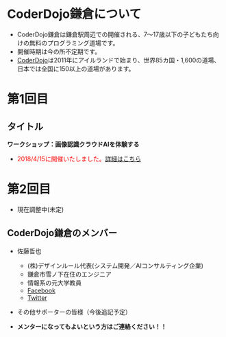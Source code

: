 # CoderDojo鎌倉について

- CoderDojo鎌倉は鎌倉駅周辺での開催される、7〜17歳以下の子どもたち向けの無料のプログラミング道場です。
- 開催時期は今の所不定期です。
- [CoderDojo](https://coderdojo.jp/)は2011年にアイルランドで始まり、世界85カ国・1,600の道場、日本では全国に150以上の道場があります。

# 第1回目
## タイトル
**ワークショップ：画像認識クラウドAIを体験する**
- <span style="color:red">2018/4/15に開催いたしました。<a href="no1.html">詳細はこちら</a></span>

# 第2回目
- 現在調整中(未定)

## CoderDojo鎌倉のメンバー
- 佐藤哲也
  - (株)デザインルール代表(システム開発／AIコンサルティング企業)
  - 鎌倉市雪ノ下在住のエンジニア 
  - 情報系の元大学教員
  - [Facebook](https://www.facebook.com/tetsuyas0103)
  - [Twitter](https://twitter.com/tetsuyas) 

- その他サポーターの皆様（今後追記予定）
  
- **メンターになってもよいという方はご連絡ください！！**

